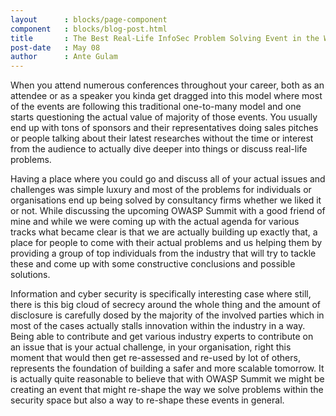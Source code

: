 ```yaml
---
layout      : blocks/page-component
component   : blocks/blog-post.html
title       : The Best Real-Life InfoSec Problem Solving Event in the World
post-date   : May 08
author      : Ante Gulam
---
```


When you attend numerous conferences throughout your career, both as an attendee or as a speaker you kinda get dragged into this model where most of the events are following this traditional one-to-many model and one starts questioning the actual value of majority of those events. You usually end up with tons of sponsors and their representatives doing sales pitches or people talking about their latest researches without the time or interest from the audience to actually dive deeper into things or discuss real-life problems.

Having a place where you could go and discuss all of your actual issues and challenges was simple luxury and most of the problems for individuals or organisations end up being solved by consultancy firms whether we liked it or not. While discussing the upcoming OWASP Summit with a good friend of mine and while we were coming up with the actual agenda for various tracks what became clear is that we are actually building up exactly that, a place for people to come with their actual problems and us helping them by providing a group of top individuals from the industry that will try to tackle these and come up with some constructive conclusions and possible solutions.

Information and cyber security is specifically interesting case where still, there is this big cloud of secrecy around the whole thing and the amount of disclosure is carefully dosed by the majority of the involved parties which in most of the cases actually stalls innovation within the industry in a way. Being able to contribute and get various industry experts to contribute on an issue that is your actual challenge, in your organisation, right this moment that would then get re-assessed and re-used by lot of others, represents the foundation of building a safer and more scalable tomorrow. It is actually quite reasonable to believe that with OWASP Summit we might be creating an event that might re-shape the way we solve problems within the security space but also a way to re-shape these events in general.
